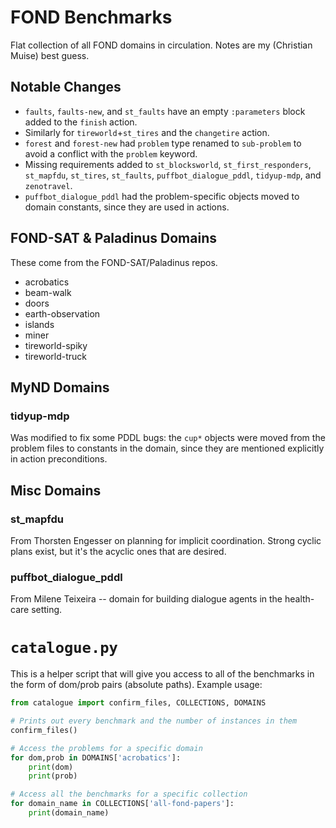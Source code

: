
# FOND Benchmarks

Flat collection of all FOND domains in circulation. Notes are my (Christian Muise) best guess.

## Notable Changes
- `faults`, `faults-new`, and `st_faults` have an empty `:parameters` block added to the `finish` action.
- Similarly for `tireworld`+`st_tires` and the `changetire` action.
- `forest` and `forest-new` had `problem` type renamed to `sub-problem` to avoid a conflict with the `problem` keyword.
- Missing requirements added to `st_blocksworld`, `st_first_responders`, `st_mapfdu`, `st_tires`, `st_faults`, `puffbot_dialogue_pddl`, `tidyup-mdp`, and `zenotravel`.
- `puffbot_dialogue_pddl` had the problem-specific objects moved to domain constants, since they are used in actions.

## FOND-SAT & Paladinus Domains

These come from the FOND-SAT/Paladinus repos.

- acrobatics
- beam-walk
- doors
- earth-observation
- islands
- miner
- tireworld-spiky
- tireworld-truck

## MyND Domains

### tidyup-mdp

Was modified to fix some PDDL bugs: the `cup*` objects were moved from the problem files to constants in the domain, since they are mentioned explicitly in action preconditions.

## Misc Domains

### st_mapfdu

From Thorsten Engesser on planning for implicit coordination. Strong cyclic plans exist, but it's the acyclic ones that are desired.

### puffbot_dialogue_pddl

From Milene Teixeira -- domain for building dialogue agents in the health-care setting.

# `catalogue.py`

This is a helper script that will give you access to all of the benchmarks in the form of dom/prob pairs (absolute paths). Example usage:

```python
from catalogue import confirm_files, COLLECTIONS, DOMAINS

# Prints out every benchmark and the number of instances in them
confirm_files()

# Access the problems for a specific domain
for dom,prob in DOMAINS['acrobatics']:
    print(dom)
    print(prob)

# Access all the benchmarks for a specific collection
for domain_name in COLLECTIONS['all-fond-papers']:
    print(domain_name)

```
